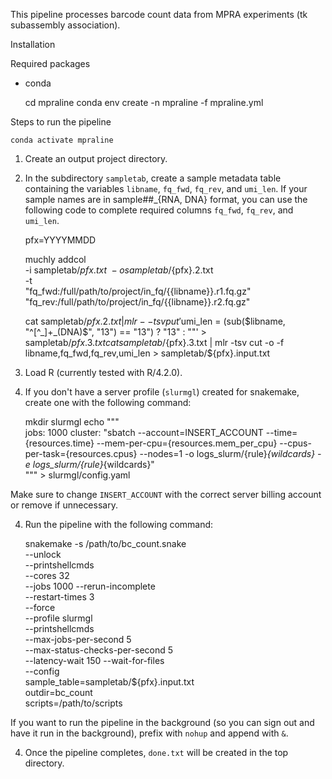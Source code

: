 This pipeline processes barcode count data from MPRA experiments (tk subassembly association).

Installation

Required packages
- conda

    cd mpraline
    conda env create -n mpraline -f mpraline.yml



Steps to run the pipeline

    conda activate mpraline

1. Create an output project directory.
2. In the subdirectory `sampletab`, create a sample metadata table containing the variables `libname`, `fq_fwd`, `fq_rev`, and `umi_len`. 
If your sample names are in sample##_{RNA, DNA} format, you can use the following code to complete required columns `fq_fwd`, `fq_rev`, and `umi_len`.

    pfx=YYYYMMDD

    muchly addcol \
       -i sampletab/${pfx}.txt \
       -o sampletab/${pfx}.2.txt \
       -t \
       "fq_fwd:/full/path/to/project/in_fq/{{libname}}.r1.fq.gz" \
       "fq_rev:/full/path/to/project/in_fq/{{libname}}.r2.fq.gz"

    cat sampletab/${pfx}.2.txt | mlr --tsv put '$umi_len = (sub($libname, "^[^_]+_(DNA)$", "13") == "13") ? "13" : ""' > sampletab/${pfx}.3.txt
    cat sampletab/${pfx}.3.txt | mlr -tsv cut -o -f libname,fq_fwd,fq_rev,umi_len > sampletab/${pfx}.input.txt

2. Load R (currently tested with R/4.2.0).
3. If you don't have a server profile (`slurmgl`) created for snakemake, create one with the following command:

    mkdir slurmgl
    echo """\
    jobs: 1000
    cluster: "sbatch --account=INSERT_ACCOUNT --time={resources.time} --mem-per-cpu={resources.mem_per_cpu} --cpus-per-task={resources.cpus} --nodes=1 -o logs_slurm/{rule}_{wildcards} -e logs_slurm/{rule}_{wildcards}"\
    """ > slurmgl/config.yaml

Make sure to change `INSERT_ACCOUNT` with the correct server billing account or remove if unnecessary.

4. Run the pipeline with the following command:

    snakemake -s /path/to/bc_count.snake \
        --unlock \
        --printshellcmds \
        --cores 32 \
        --jobs 1000 --rerun-incomplete \
        --restart-times 3 \
        --force \
        --profile slurmgl \
        --printshellcmds \
        --max-jobs-per-second 5 \
        --max-status-checks-per-second 5 \
        --latency-wait 150 --wait-for-files \
        --config \
            sample_table=sampletab/${pfx}.input.txt \
            outdir=bc_count \
            scripts=/path/to/scripts

If you want to run the pipeline in the background (so you can sign out and have it run in the background), prefix with `nohup` and append with `&`.

4. Once the pipeline completes, `done.txt` will be created in the top directory.
